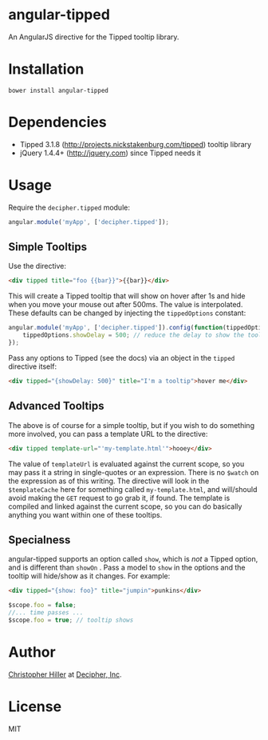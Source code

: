 angular-tipped
==============

An AngularJS directive for the Tipped tooltip library.

Installation
============

```
bower install angular-tipped
```

Dependencies
============

- Tipped 3.1.8 (http://projects.nickstakenburg.com/tipped) tooltip library
- jQuery 1.4.4+ (http://jquery.com) since Tipped needs it

Usage
=====

Require the `decipher.tipped` module:

```javascript
angular.module('myApp', ['decipher.tipped']);
```

Simple Tooltips
---------------
Use the directive:

```html
<div tipped title="foo {{bar}}">{{bar}}</div>
```

This will create a Tipped tooltip that will show on hover after 1s and hide when you move your mouse out after 500ms.  The value is interpolated.  These defaults can be changed by injecting the `tippedOptions` constant:

```javascript
angular.module('myApp', ['decipher.tipped']).config(function(tippedOptions) {
    tippedOptions.showDelay = 500; // reduce the delay to show the tooltip to 500ms.
});
```

Pass any options to Tipped (see the docs) via an object in the `tipped` directive itself:

```html
<div tipped="{showDelay: 500}" title="I'm a tooltip">hover me</div>
```

Advanced Tooltips
-----------------
The above is of course for a simple tooltip, but if you wish to do something more involved, you can pass a template URL to the directive:

```html
<div tipped template-url="'my-template.html'">hooey</div>
```

The value of `templateUrl` is evaluated against the current scope, so you may pass it a string in single-quotes or an expression.  There is no `$watch` on the expression as of this writing.  The directive will look in the `$templateCache` here for something called `my-template.html`, and will/should avoid making the `GET` request to go grab it, if found.  The template is compiled and linked against the current scope, so you can do basically anything you want within one of these tooltips.

Specialness
-----------

angular-tipped supports an option called `show`, which is *not* a Tipped option, and is different than `showOn` .  Pass a model to `show` in the options and the tooltip will hide/show as it changes.  For example:

```html
<div tipped="{show: foo}" title="jumpin">punkins</div>
```

```javascript
$scope.foo = false;
//... time passes ...
$scope.foo = true; // tooltip shows
```

Author
======

<a href="http://github.com/boneskull">Christopher Hiller</a> at <a href="http://decipherinc.com">Decipher, Inc</a>.

License
=======

MIT


